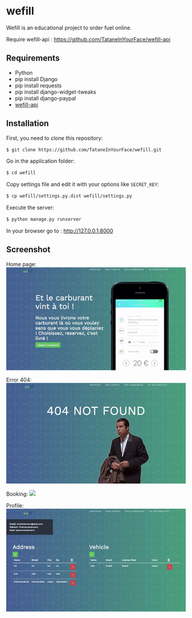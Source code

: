 # wefill

Wefill is an educational project to order fuel online.

Require wefill-api : <https://github.com/TataneInYourFace/wefill-api>

## Requirements

- Python
- pip install Django
- pip install requests
- pip install django-widget-tweaks
- pip install django-paypal
- [wefill-api](https://github.com/TataneInYourFace/wefill-api)

## Installation

First, you need to clone this repository:
```bash
$ git clone https://github.com/TataneInYourFace/wefill.git
```

Go in the application folder:
```bash
$ cd wefill
```

Copy settings file and edit it with your options like `SECRET_KEY`:
```bash
$ cp wefill/settings.py.dist wefill/settings.py
```

Execute the server:
```bash
$ python manage.py runserver
```

In your browser go to : http://127.0.0.1:8000

## Screenshot
Home page:
![](https://github.com/TataneInYourFace/wefill/blob/master/readme-sources/home.gif?raw=true)

Error 404:
![](https://github.com/TataneInYourFace/wefill/blob/master/readme-sources/err404.gif?raw=true)

Booking:
![](https://github.com/TataneInYourFace/wefill/blob/master/readme-sources/book.gif?raw=true)

Profile:
![](https://github.com/TataneInYourFace/wefill/blob/master/readme-sources/account.gif?raw=true)
